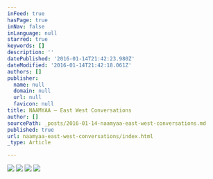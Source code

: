 ```yaml
---
inFeed: true
hasPage: true
inNav: false
inLanguage: null
starred: true
keywords: []
description: ''
datePublished: '2016-01-14T21:42:23.980Z'
dateModified: '2016-01-14T21:42:18.061Z'
authors: []
publisher:
  name: null
  domain: null
  url: null
  favicon: null
title: NAAMYAA – East West Conversations
author: []
sourcePath: _posts/2016-01-14-naamyaa-east-west-conversations.md
published: true
url: naamyaa-east-west-conversations/index.html
_type: Article

---
```

![](https://the-grid-user-content.s3-us-west-2.amazonaws.com/51057d20-b48f-4464-bb5d-39d1f3b603d5.jpg)
![](https://the-grid-user-content.s3-us-west-2.amazonaws.com/c0830825-afe3-4719-ad31-fd41f597532b.jpg)
![](https://the-grid-user-content.s3-us-west-2.amazonaws.com/5d9ff835-79a0-42f6-8be6-51653a31eca6.jpg)
![](https://the-grid-user-content.s3-us-west-2.amazonaws.com/c33640e7-ec93-4327-9e24-67e00eb601aa.jpg)